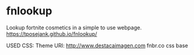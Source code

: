 # fnlookup
Lookup fortnite cosmetics in a simple to use webpage. https://tposejank.github.io/fnlookup/

USED CSS:
Theme URI: http://www.destacaimagen.com
fnbr.co css base
